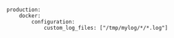 <!-- usedin: [ _includes/_inlines/Deployment/common/building-a-manifest-file] - layout:code post: building-a-manifest-file_specify-additional-livelog-files -->

```

production:
    docker:
        configuration:
            custom_log_files: ["/tmp/mylog/*/*.log"]

```
